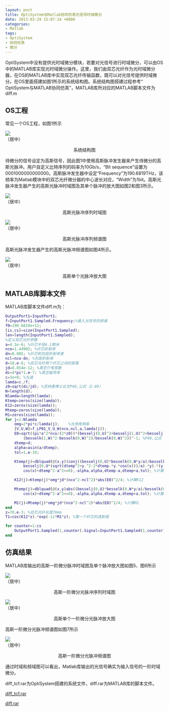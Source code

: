 ```yaml
---
layout: post
title: OptiSystem与Matlab协同仿真光信号时域微分 
date: 2013-03-29 15:07:14 +0800
categories:
- Matlab
tags:
- OptiSystem
- 协同仿真
- 微分
---
```


OptiSystem中没有提供光时域微分模块，若要对光信号进行时域微分，可以由OS中的MATLAB库实现光时域微分操作。这里，我们由双芯光纤作为光时域微分器，在OS的MATLAB库中实现双芯光纤传输函数，既可以对光信号提供时域微分。在OS里面搭建如图1所示的系统结构图。系统结构图搭建过程参考“ OptiSystem与MATLAB协同仿真”，MATLAB库所对应的MATLAB脚本文件为diff.m

## OS工程

常见一个OS工程，如图1所示

<img src="https://github.com/stuyou/stuyou.github.io/raw/master/_posts/image/OS_MATLAB_DIFF_1.jpg" style="display:block;margin:auto"/>（居中）
<center>系统结构图</center>

待微分的信号设定为高斯信号，因此图1中使用高斯脉冲发生器来产生待微分的高斯光脉冲。用户自定义比特序列的码率为10Gb/s，“Bit sequence”设置为0001000000000000。高斯脉冲发生器中设定“Frequency”为190.6819THz，该频率为Matlab模块中的双芯光纤微分器的中心波长对应，“Width”为1bit。高斯光脉冲发生器产生的高斯光脉冲时域图及其单个脉冲的放大图如图2和图3所示。

<img src="https://github.com/stuyou/stuyou.github.io/raw/master/_posts/image/OS_MATLAB_DIFF_2.jpg" style="display:block;margin:auto"/>（居中）
<center>高斯光脉冲序列时域图</center>

<img src="https://github.com/stuyou/stuyou.github.io/raw/master/_posts/image/OS_MATLAB_DIFF_3.jpg" style="display:block;margin:auto"/>（居中）
<center>高斯光脉冲序列频谱图</center>

高斯光脉冲发生器产生的高斯光脉冲频谱图如图4所示。

<img src="https://github.com/stuyou/stuyou.github.io/raw/master/_posts/image/OS_MATLAB_DIFF_4.jpg" style="display:block;margin:auto"/>（居中）
<center>高斯单个光脉冲放大图</center>

## MATLAB库脚本文件

MATLAB库脚本文件diff.m为：

```matlab
OutputPort1=InputPort1;
f=InputPort1.Sampled.Frequency;%输入光信号的频谱
f0=190.6819e+12;
[is,cs]=size(InputPort1.Sampled);
len=length(InputPort1.Sampled);
%定义双芯光纤参数
a=4.1e-6; %纤芯半径4.1微米
nco=1.44902; %纤芯折射率
dn=0.005; %纤芯和包层折射率差
ncl=nco-dn; %包层折射率
d=10.e-6; %双芯光纤两个纤芯之间的距离
jd=8.854e-12; %真空介电常数
dc=4*pi*1.e-7; %真空磁导率
c=3e+8; %光速
lamda=c./f;
z0=sqrt(dc/jd); %范林勇博士论文P40,公式（2-89）
N=length(d);
Nlamda=length(lamda);
Ktemp=zeros(size(lamda));
K12=zeros(size(lamda));
Mtemp=zeros(size(lamda));
M1=zeros(size(lamda));
for j=1:Nlamda
    omg=2*pi*c/lamda(j);    %光场角频率 
    [V,U,W]=f_LP01_V_U_W(nco,ncl,a,lamda(j));
    E0=sqrt((pi*a^2*nco/(2*z0))*(besselj(0,U)^2+besselj(1,U)^2+besselj(0,U)^2*...
        (besselk(1,W)^2-besselk(0,W)^2)/besselk(0,W)^2))^-1; %P40,公式（2-89）
    dtemp=d;
    alpha=asin(a/dtemp);
    tol=1.e-10;

    Ktemp(j)=dblquad(@(x,y)(conj((besselj(0,U)*besselk(0,W*y/a)/besselk(0,W))).*...
        besselj(0,U*(sqrt(dtemp^2+y.^2-2*dtemp.*y.*cos(x)))/a).*y).*(y.^2-2*dtemp*y.*...
        cos(x)+dtemp^2-a^2<=0),-alpha,alpha,dtemp-a,dtemp+a,tol); %计算K12的积分部分

    K12(j)=Ktemp(j)*omg*jd*(nco^2-ncl^2)*abs(E0)^2/4; %计算K12 

    Mtemp(j)=dblquad(@(x,y)abs((besselj(0,U)*besselk(0,W*y/a)/besselk(0,W))).^2.*y.*(y.^2-2*dtemp*y.*...
        cos(x)+dtemp^2-a^2<=0),-alpha,alpha,dtemp-a,dtemp+a,tol); %计算M1的积分部分

    M1(j)=Mtemp(j)*omg*jd*(nco^2-ncl^2)*abs(E0)^2/4; %计算M1 
end
z=70.e-3; %双芯光纤长度70mm
T1=cos(K12*z).*exp(-1i*M1*z); %第一个纤芯的透射谱

for counter=1:cs
    OutputPort1.Sampled(1,counter).Signal=InputPort1.Sampled(1,counter).Signal.*T1; %经过双芯光纤后的光谱
end
```

## 仿真结果

MATLAB库输出的高斯一阶微分脉冲时域图及单个脉冲放大图如图5、图6所示

<img src="https://github.com/stuyou/stuyou.github.io/raw/master/_posts/image/OS_MATLAB_DIFF_5.jpg" style="display:block;margin:auto"/>（居中）
<center>高斯一阶微分光脉冲序列时域图</center>

<img src="https://github.com/stuyou/stuyou.github.io/raw/master/_posts/image/OS_MATLAB_DIFF_6.jpg" style="display:block;margin:auto"/>（居中）
<center>高斯单个一阶微分光脉冲放大图</center>

高斯一阶微分光脉冲频谱图如图7所示

<img src="https://github.com/stuyou/stuyou.github.io/raw/master/_posts/image/OS_MATLAB_DIFF_7.jpg" style="display:block;margin:auto"/>（居中）
<center>高斯一阶微分光脉冲频谱图</center>

通过时域和频域图可以看出，Matlab库输出的光信号确实为输入信号的一阶时域微分。

diff_tcf.rar为OptiSystem搭建的系统文件，diff.rar为MATLAB库的脚本文件。

[diff_tcf.rar](https://github.com/stuyou/stuyou.github.io/raw/master/_posts/data/diff_tcf.rar)

[diff.rar](https://github.com/stuyou/stuyou.github.io/raw/master/_posts/data/diff.rar)

